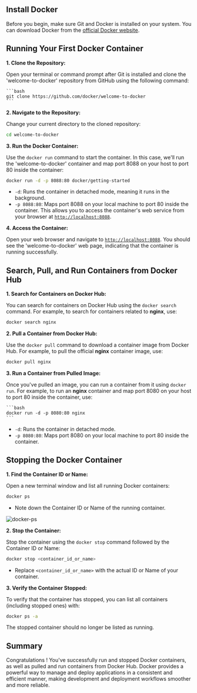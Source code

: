 ## Install Docker

Before you begin, make sure Git and Docker is installed on your system. You can
download Docker from the
[official Docker website](https://www.docker.com/products/docker-desktop/).

## Running Your First Docker Container

**1. Clone the Repository:**

Open your terminal or command prompt after Git is installed and clone the
'welcome-to-docker' repository from GitHub using the following command:

    ```bash
    git clone https://github.com/docker/welcome-to-docker
    ```

**2. Navigate to the Repository:**

Change your current directory to the cloned repository:

```bash
cd welcome-to-docker
```

**3. Run the Docker Container:**

Use the `docker run` command to start the container. In this case, we'll run the
'welcome-to-docker' container and map port 8088 on your host to port 80 inside
the container:

```bash
docker run -d -p 8088:80 docker/getting-started
```

- `-d`: Runs the container in detached mode, meaning it runs in the background.
- `-p 8088:80`: Maps port 8088 on your local machine to port 80 inside the
  container. This allows you to access the container's web service from your
  browser at [`http://localhost:8088`](http://localhost:8088).

**4. Access the Container:**

Open your web browser and navigate to
[`http://localhost:8088`](http://localhost:8088). You should see the
'welcome-to-docker' web page, indicating that the container is running
successfully.

## Search, Pull, and Run Containers from Docker Hub

**1. Search for Containers on Docker Hub:**

You can search for containers on Docker Hub using the `docker search` command.
For example, to search for containers related to **nginx**, use:

```bash
docker search nginx
```

**2. Pull a Container from Docker Hub:**

Use the `docker pull` command to download a container image from Docker Hub. For
example, to pull the official **nginx** container image, use:

```bash
docker pull nginx
```

**3. Run a Container from Pulled Image:**

Once you've pulled an image, you can run a container from it using `docker run`.
For example, to run an **nginx** container and map port 8080 on your host to
port 80 inside the container, use:

    ```bash
    docker run -d -p 8080:80 nginx
    ```

- `-d`: Runs the container in detached mode.
- `-p 8080:80`: Maps port 8080 on your local machine to port 80 inside the
  container.

## Stopping the Docker Container

**1. Find the Container ID or Name:**

Open a new terminal window and list all running Docker containers:

```bash
docker ps
```

- Note down the Container ID or Name of the running container.

![docker-ps](img/docker-ps.png)

**2. Stop the Container:**

Stop the container using the `docker stop` command followed by the Container ID
or Name:

```bash
docker stop <container_id_or_name>
```

- Replace `<container_id_or_name>` with the actual ID or Name of your container.

**3. Verify the Container Stopped:**

To verify that the container has stopped, you can list all containers (including
stopped ones) with:

```bash
docker ps -a
```

The stopped container should no longer be listed as running.

## Summary

Congratulations ! You've successfully run and stopped Docker containers, as well
as pulled and run containers from Docker Hub. Docker provides a powerful way to
manage and deploy applications in a consistent and efficient manner, making
development and deployment workflows smoother and more reliable.
